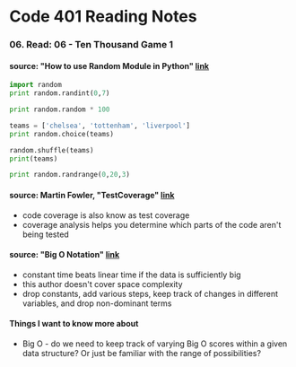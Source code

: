 # Code 401 Reading Notes 
### 06. Read: 06 -  Ten Thousand Game 1

####  source: "How to use Random Module in Python" [link](https://www.pythonforbeginners.com/random/how-to-use-the-random-module-in-python)
  ```python 
  import random 
  print random.randint(0,7)

  print random.random * 100

  teams = ['chelsea', 'tottenham', 'liverpool']
  print random.choice(teams)

  random.shuffle(teams)
  print(teams)

  print random.randrange(0,20,3)
  ```

#### source: Martin Fowler, "TestCoverage" [link](https://martinfowler.com/bliki/TestCoverage.html)
  - code coverage is also know as test coverage 
  - coverage analysis helps you determine which parts of the code aren't being tested 

#### source: "Big O Notation" [link](https://www.youtube.com/watch?v=v4cd1O4zkGw)
  - constant time beats linear time if the data is sufficiently big
  - this author doesn't cover space complexity 
  - drop constants, add various steps, keep track of changes in different variables, and drop non-dominant terms 

#### Things I want to know more about 
- Big O - do we need to keep track of varying Big O scores within a given data structure? Or just be familiar with the range of possibilities? 
